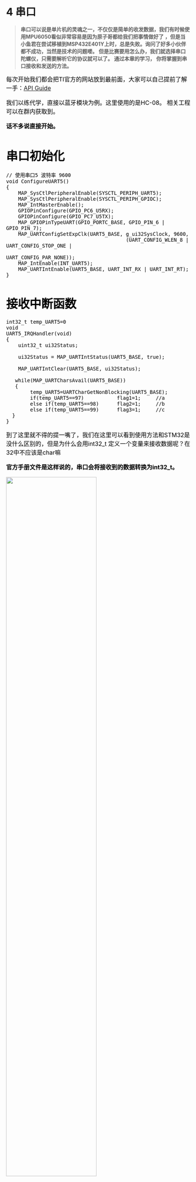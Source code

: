 # 4   串口

>**串口可以说是单片机的灵魂之一，不仅仅是简单的收发数据，我们有时候使用MPU6050看似非常容易是因为原子哥都给我们把事情做好了
，但是当小鱼君在尝试移植到MSP432E401Y上时，总是失败。询问了好多小伙伴都不成功，当然是技术的问题喽。
但是比赛要用怎么办，我们就选择串口陀螺仪，只需要解析它的协议就可以了。  通过本章的学习， 你将掌握到串口接收和发送的方法。**

<font color=black size=3>每次开始我们都会把TI官方的网站放到最前面，大家可以自己提前了解一手：[API Guide](https://dev.ti.com/tirex/explore/node?node=AOD4LXqFA8XEr21FehvtQA__J4.hfJy__LATEST)

我们以练代学，直接以蓝牙模块为例。这里使用的是HC-08。
相关工程可以在群内获取到。


**话不多说直接开始。**

# 串口初始化
```
// 使用串口5 波特率 9600
void ConfigureUART5()
{
    MAP_SysCtlPeripheralEnable(SYSCTL_PERIPH_UART5);
    MAP_SysCtlPeripheralEnable(SYSCTL_PERIPH_GPIOC);
    MAP_IntMasterEnable();
    GPIOPinConfigure(GPIO_PC6_U5RX);
    GPIOPinConfigure(GPIO_PC7_U5TX);
    MAP_GPIOPinTypeUART(GPIO_PORTC_BASE, GPIO_PIN_6 | GPIO_PIN_7);
    MAP_UARTConfigSetExpClk(UART5_BASE, g_ui32SysClock, 9600,
                                        (UART_CONFIG_WLEN_8 | UART_CONFIG_STOP_ONE |
                                         UART_CONFIG_PAR_NONE));
    MAP_IntEnable(INT_UART5);
    MAP_UARTIntEnable(UART5_BASE, UART_INT_RX | UART_INT_RT);
}

```

# 接收中断函数

```
int32_t temp_UART5=0
void
UART5_IRQHandler(void)
{
    uint32_t ui32Status;

    ui32Status = MAP_UARTIntStatus(UART5_BASE, true);

    MAP_UARTIntClear(UART5_BASE, ui32Status);

   while(MAP_UARTCharsAvail(UART5_BASE))
   {
        temp_UART5=UARTCharGetNonBlocking(UART5_BASE);
        if(temp_UART5==97)           flag1=1;     //a 
        else if(temp_UART5==98)      flag2=1;     //b  
        else if(temp_UART5==99)      flag3=1;     //c
  }
}

```
到了这里就不得的提一嘴了，我们在这里可以看到使用方法和STM32是没什么区别的，但是为什么会用int32_t 定义一个变量来接收数据呢？在32中不应该是char嘛

**官方手册文件是这样说的，串口会将接收到的数据转换为int32_t。**

<img src=" https://wang-gxi.github.io/my-photo/11124.png" width="70%">

所以我们其实就会发现我接收到的数据它会强制给我转换为int32类型的，所以在初学的时候会有这样的情况，我给板子发送的是1，但是板子接收到的是49，
**别怀疑，就是它给你强制转化了**，到这里可能觉得没什么啊，我一般用一些标志位的话我一个个找ascii码去对应就可以了，但是如果你的标志位有20个，那你给板子发送20，它会接收到什么呢？我们这里留个悬念，结果是肯定错的。

之前小鱼君发现这个问题的时候是在用K210识别20种物体，然后把结果返回到432的，为了做出效果来就直接把0到9用光了，发现还不够又添加了
abcd等字母，后来才发现原来有一种东西叫用**数据协议**。

**是不是感觉坑特别多？**

<img src=" https://wang-gxi.github.io/my-photo/23889.jpg" width="30%">

>现在开始我们看一个最简单的数据发送

```
void usart5_send_char(u8 c)
{
    UARTCharPut(UART5_BASE, c);
}
void UART5Send(char* s)
{
    while(*s)
    {
        MAP_UARTCharPutNonBlocking(UART5_BASE, *s++);
    }
}
```
这个过程其实就是把32的东西换了一个底层而已。第一个是发送字符，第二个是发送字符串。

然后我们就可以开始连接蓝牙模块，然后手机和它配对就好了。建议大家手机端用“蓝牙调试器”这个软件。**我可没有打广告哈，**
它可以把数据转化为**波形**在手机上显示。（如果说对蓝牙模块不是很熟悉的，可以用USB连接到电脑上看效果）

>**完整工程**

```
int
main(void)
{
    uint32_t g_ui32SysClock;
    u8  uart_value=0xA5;
    g_ui32SysClock = MAP_SysCtlClockFreqSet((SYSCTL_XTAL_25MHZ | SYSCTL_OSC_MAIN |
            SYSCTL_USE_PLL | SYSCTL_CFG_VCO_480),120000000);
     
    ConfigureUART5();
    //在主循环中不断发送
    while(1)
    {
    usart5_send_char(uart_value);
    SysCtlDelay(g_ui32SysClock/30);//延时
    }

}
```
如果没什么问题的话我们是可以看到0XA5，不管是手机还是电脑都是一样的。在此基础上就是发送波形了，其实就是把上面的两个底层函数封装下，相关的教程我们后续会继续制作。


>**到这里大家就会配置完整的UART了，不知道屏幕前的小伙伴成功了吗，我在TI小分队等你QQ：866325871**


<img src=" https://wang-gxi.github.io/my-photo/2323.jpeg" width="50%">